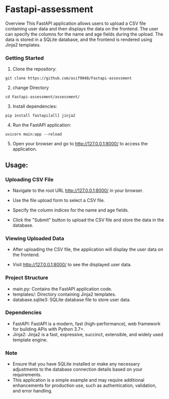 # Fastapi-assessment
Overview
This FastAPI application allows users to upload a CSV file containing user data and then displays the data on the frontend. The user can specify the columns for the name and age fields during the upload. The data is stored in a SQLite database, and the frontend is rendered using Jinja2 templates.

### Getting Started
1. Clone the repository:
```
git clone https://github.com/asif9048/Fastapi-assessment
```
2. change Directory
```
cd Fastapi-assessment/assessment/
```
3. Install dependencies:
```
pip install fastapi[all] jinja2
```
4. Run the FastAPI application:
```
uvicorn main:app --reload
```
5. Open your browser and go to http://127.0.0.1:8000/ to access the application.

## Usage:
### Uploading CSV File
- Navigate to the root URL http://127.0.0.1:8000/ in your browser.

- Use the file upload form to select a CSV file.

- Specify the column indices for the name and age fields.

- Click the "Submit" button to upload the CSV file and store the data in the database.

### Viewing Uploaded Data
- After uploading the CSV file, the application will display the user data on the frontend.

- Visit http://127.0.0.1:8000/ to see the displayed user data.
### Project Structure
- main.py: Contains the FastAPI application code.
- templates/: Directory containing Jinja2 templates.
- database.sqlite3: SQLite database file to store user data.
### Dependencies
- FastAPI: FastAPI is a modern, fast (high-performance), web framework for building APIs with Python 3.7+.
- Jinja2: Jinja2 is a fast, expressive, succinct, extensible, and widely used template engine.
### Note
- Ensure that you have SQLite installed or make any necessary adjustments to the database connection details based on your requirements.
- This application is a simple example and may require additional enhancements for production use, such as authentication, validation, and error handling.
